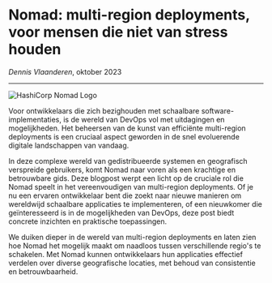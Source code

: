 # Nomad: multi-region deployments, voor mensen die niet van stress houden

*Dennis Vlaanderen*, oktober 2023

---

![HashiCorp Nomad Logo](https://upload.wikimedia.org/wikipedia/commons/thumb/e/e0/Nomad_PrimaryLogo_FullColor.png/800px-Nomad_PrimaryLogo_FullColor.png)

Voor ontwikkelaars die zich bezighouden met schaalbare software-implementaties, is de wereld van DevOps vol met uitdagingen en mogelijkheden.
Het beheersen van de kunst van efficiënte multi-region deployments is een cruciaal aspect geworden in de snel evoluerende digitale landschappen van vandaag.

In deze complexe wereld van gedistribueerde systemen en geografisch verspreide gebruikers, komt Nomad naar voren als een krachtige en betrouwbare gids.
Deze blogpost werpt een licht op de cruciale rol die Nomad speelt in het vereenvoudigen van multi-region deployments.
Of je nu een ervaren ontwikkelaar bent die zoekt naar nieuwe manieren om wereldwijd schaalbare applicaties te implementeren, of een nieuwkomer die geïnteresseerd is in de mogelijkheden van DevOps, deze post biedt concrete inzichten en praktische toepassingen.

We duiken dieper in de wereld van multi-region deployments en laten zien hoe Nomad het mogelijk maakt om naadloos tussen verschillende regio's te schakelen.
Met Nomad kunnen ontwikkelaars hun applicaties effectief verdelen over diverse geografische locaties, met behoud van consistentie en betrouwbaarheid.
